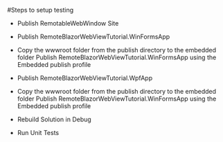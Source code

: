 ﻿#Steps to setup testing

* Publish RemotableWebWindow Site
* Publish RemoteBlazorWebViewTutorial.WinFormsApp
* Copy the wwwroot folder from the publish directory to the embedded folder
  Publish RemoteBlazorWebViewTutorial.WinFormsApp using the Embedded publish profile
* Publish RemoteBlazorWebViewTutorial.WpfApp
* Copy the wwwroot folder from the publish directory to the embedded folder
  Publish RemoteBlazorWebViewTutorial.WinFormsApp using the Embedded publish profile
* Rebuild Solution in Debug

* Run Unit Tests